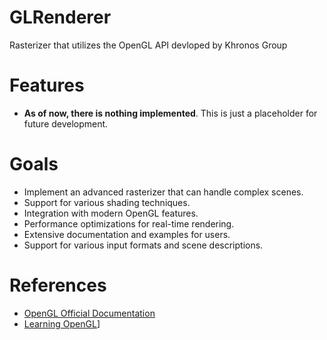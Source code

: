 # GLRenderer
Rasterizer that utilizes the OpenGL API devloped by Khronos Group

# Features
- **As of now, there is nothing implemented**. This is just a placeholder for future development.

# Goals

- Implement an advanced rasterizer that can handle complex scenes.
- Support for various shading techniques.
- Integration with modern OpenGL features.
- Performance optimizations for real-time rendering.
- Extensive documentation and examples for users.
- Support for various input formats and scene descriptions.

# References

- [OpenGL Official Documentation](https://www.khronos.org/opengl/)
- [Learning OpenGL](https://learnopengl.com/)]
